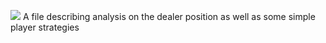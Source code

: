 ![]([https://github.com/Your_Repository_Name/Your_GIF_Name.gif](https://github.com/ACM40960/project-leongill/blob/main/README.GIF))
A file describing analysis on the dealer position as well as some simple player strategies
